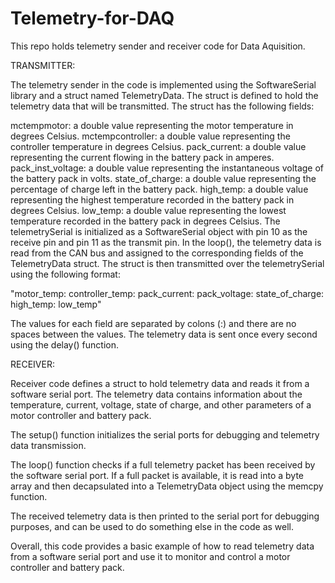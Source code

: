 # Telemetry-for-DAQ
This repo holds telemetry sender and receiver code for Data Aquisition.

TRANSMITTER:

The telemetry sender in the code is implemented using the SoftwareSerial library and a struct named TelemetryData. The struct is defined to hold the telemetry data that will be transmitted. The struct has the following fields:

mctempmotor: a double value representing the motor temperature in degrees Celsius.
mctempcontroller: a double value representing the controller temperature in degrees Celsius.
pack_current: a double value representing the current flowing in the battery pack in amperes.
pack_inst_voltage: a double value representing the instantaneous voltage of the battery pack in volts.
state_of_charge: a double value representing the percentage of charge left in the battery pack.
high_temp: a double value representing the highest temperature recorded in the battery pack in degrees Celsius.
low_temp: a double value representing the lowest temperature recorded in the battery pack in degrees Celsius.
The telemetrySerial is initialized as a SoftwareSerial object with pin 10 as the receive pin and pin 11 as the transmit pin. In the loop(), the telemetry data is read from the CAN bus and assigned to the corresponding fields of the TelemetryData struct. The struct is then transmitted over the telemetrySerial using the following format:

"motor_temp: controller_temp: pack_current: pack_voltage: state_of_charge: high_temp: low_temp"

The values for each field are separated by colons (:) and there are no spaces between the values. The telemetry data is sent once every second using the delay() function.

RECEIVER:

Receiver code defines a struct to hold telemetry data and reads it from a software serial port. The telemetry data contains information about the temperature, current, voltage, state of charge, and other parameters of a motor controller and battery pack.

The setup() function initializes the serial ports for debugging and telemetry data transmission.

The loop() function checks if a full telemetry packet has been received by the software serial port. If a full packet is available, it is read into a byte array and then decapsulated into a TelemetryData object using the memcpy function.

The received telemetry data is then printed to the serial port for debugging purposes, and can be used to do something else in the code as well.

Overall, this code provides a basic example of how to read telemetry data from a software serial port and use it to monitor and control a motor controller and battery pack.






